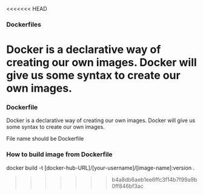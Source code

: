 <<<<<<< HEAD
### Dockerfiles

Docker is a declarative way of creating our own images. Docker will give us some syntax to create our own images.
=======
### Dockerfile

Docker is a declarative way of creating our own images. Docker will give us some syntax to create our own images.

File name should be Dockerfile

### How to build image from Dockerfile
docker build -t [docker-hub-URL]/[your-username]/[image-name]:version .
>>>>>>> b4a8db6aeb1ee6ffc3f14b7f99a9b0ff846bf3ac
